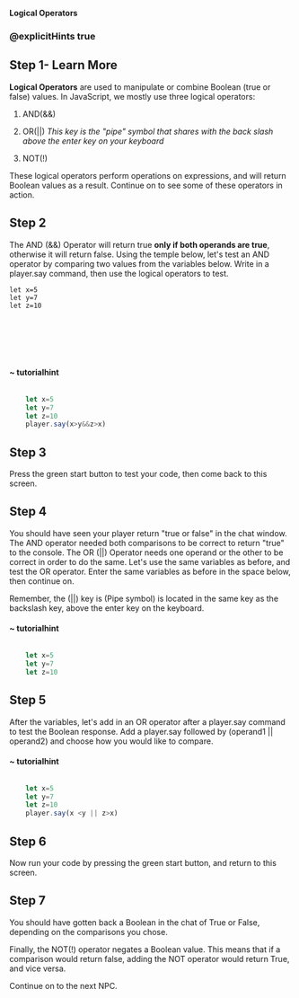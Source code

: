**Logical Operators**
### @explicitHints true

  

## Step 1- Learn More

  

**Logical Operators** are used to manipulate or combine Boolean (true or false) values. In JavaScript, we mostly use three logical operators:

1. AND(&&)

2. OR(||) *This key is the "pipe" symbol that shares with the back slash above the enter key on your keyboard*

3. NOT(!)

These logical operators perform operations on expressions, and will return Boolean values as a result. Continue on to see some of these operators in action.

## Step 2

The AND (&&) Operator will return true **only if both operands are true**, otherwise it will return false. Using the temple below, let's test an AND operator by comparing two values from the variables below. Write in a player.say command, then use the logical operators to test. 

```template
let x=5
let y=7
let z=10







```
#### ~ tutorialhint

```javascript

    let x=5
    let y=7
    let z=10
    player.say(x>y&&z>x)
```


## Step 3

Press the green start button to test your code, then come back to this screen.


## Step 4

You should have seen your player return "true or false" in the chat window. The AND operator needed both comparisons to be correct to return "true" to the console. The OR (||) Operator needs one operand or the other to be correct in order to do the same. Let's use the same variables as before, and test the OR operator. Enter the same variables as before in the space below, then continue on.

Remember, the (||) key is (Pipe symbol) is located in the same key as the backslash key, above the enter key on the keyboard. 

#### ~ tutorialhint

```javascript

    let x=5
    let y=7
    let z=10
   ```


## Step 5

After the variables, let's add in an OR operator after a player.say command to test the Boolean response. Add a player.say followed by (operand1 || operand2) and choose how you would like to compare.

#### ~ tutorialhint
```javascript

    let x=5
    let y=7
    let z=10
    player.say(x <y || z>x)
   ```

## Step 6

Now run your code by pressing the green start button, and return to this screen.

## Step 7
You should have gotten back a Boolean in the chat of True or False, depending on the comparisons you chose. 

Finally, the NOT(!) operator negates a Boolean value. This means that if a comparison would return false, adding the NOT operator would return True, and vice versa. 

Continue on to the next NPC.


